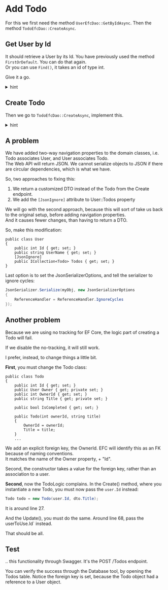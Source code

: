 # Add Todo

For this we first need the method `UserEfcDao::GetByIdAsync`. Then the method `TodoEfcDao::CreateAsync`.

## Get User by Id

It should retrieve a User by its Id. You have previously used the method `FirstOrDefault`. You can do that again.\
Or you can use `Find()`, it takes an id of type int.

Give it a go.

<details>
<summary>hint</summary>

```csharp
public async Task<User?> GetByIdAsync(int id)
{
    User? user = await context.Users.FindAsync(id);
    return user;
}
```

</details>

## Create Todo
Then we go to `TodoEfcDao::CreateAsync`, implement this. 

<details>
<summary>hint</summary>

```csharp
public async Task<Todo> CreateAsync(Todo todo)
{
    EntityEntry<Todo> added = await context.Todos.AddAsync(todo);
    await context.SaveChangesAsync();
    return added.Entity;
}
```

</details>

## A problem
We have added two-way navigation properties to the domain classes, i.e. Todo associates User, and User associates Todo.\
The Web API will return JSON. We cannot serialize objects to JSON if there are circular dependencies, which is what we have.

So, two approaches to fixing this:

1) We return a customized DTO instead of the Todo from the Create endpoint.
2) We add the `[JsonIgnore]` attribute to User::Todos property

We will go with the second approach, because this will sort of take us back to the original setup, before adding navigation properties.\
And it causes fewer changes, than having to return a DTO.

So, make this modification:

```csharp{5}
public class User
{
    public int Id { get; set; }
    public string UserName { get; set; }
    [JsonIgnore]
    public ICollection<Todo> Todos { get; set; }
}
```

Last option is to set the JsonSerializerOptions, and tell the serializer to ignore cycles:
```csharp
JsonSerializer.Serialize(myObj, new JsonSerializerOptions
{
    ReferenceHandler = ReferenceHandler.IgnoreCycles
});
```

## Another problem
Because we are using no tracking for EF Core, the logic part of creating a Todo will fail.

If we disable the no-tracking, it will still work.

I prefer, instead, to change things a little bit.

**First**, you must change the Todo class:

```csharp{5, 10}
public class Todo
{
    public int Id { get; set; }
    public User Owner { get; private set; }
    public int OwnerId { get; set; }
    public string Title { get; private set; }

    public bool IsCompleted { get; set; }

    public Todo(int ownerId, string title)
    {
        OwnerId = ownerId;
        Title = title;
    }
    ...
```
We add an explicit foreign key, the OwnerId. EFC will identify this as an FK because of naming conventions.\
It matches the name of the Owner property, + "Id".

Second, the constructor takes a value for the foreign key, rather than an association to a user.

**Second**, now the TodoLogic complains. In the Create() method, where you instantiate a new Todo, you must now pass the `user.Id` instead:

```csharp
Todo todo = new Todo(user.Id, dto.Title);
```

It is around line 27.

And the Update(), you must do the same. Around line 68, pass the userToUse.Id` instead.

That should be all.

## Test 
.. this functionality through Swagger. It's the POST /Todos endpoint.

You can verify the success through the Database tool, by opening the Todos table. Notice the foreign key is set, because the Todo object had a reference to a User object.